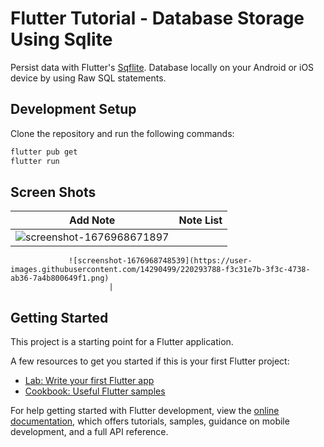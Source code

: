 # Flutter Tutorial - Database Storage Using Sqlite

Persist data with Flutter's [Sqflite](https://pub.dev/packages/sqflite). Database locally on your Android or iOS device by using Raw SQL statements.

## Development Setup

Clone the repository and run the following commands:

```sh
flutter pub get
flutter run
```

## Screen Shots

|   Add Note     |        Note List              |
|----------------|-------------------------------|
|   ![screenshot-1676968671897](https://user-images.githubusercontent.com/14290499/220293753-9def7529-4545-4a47-8db5-4108f81b4714.png)
                 ![screenshot-1676968748539](https://user-images.githubusercontent.com/14290499/220293788-f3c31e7b-3f3c-4738-ab36-7a4b800649f1.png)
                          |




## Getting Started

This project is a starting point for a Flutter application.

A few resources to get you started if this is your first Flutter project:

- [Lab: Write your first Flutter app](https://docs.flutter.dev/get-started/codelab)
- [Cookbook: Useful Flutter samples](https://docs.flutter.dev/cookbook)

For help getting started with Flutter development, view the
[online documentation](https://docs.flutter.dev/), which offers tutorials,
samples, guidance on mobile development, and a full API reference.
